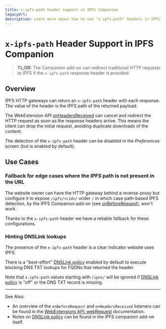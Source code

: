 ```yaml
---
title: x-ipfs-path header support in IPFS Companion
legacyUrl:
description: Learn more about how to use "x-ipfs-path" headers in IPFS Companion.
---
```


# `x-ipfs-path` Header Support in IPFS Companion

> **TL;DR:** The Companion add-on can redirect traditional HTTP requests to IPFS if the `x-ipfs-path` response header is provided.

## Overview

IPFS HTTP gateways can return an `x-ipfs-path` header with each response. The value of the header is the IPFS path of the returned payload.

The WebExtension API [onHeadersReceived][] can cancel and redirect the HTTP request as soon as the response headers arrive. This means the client can drop the initial request, avoiding duplicate downloads of the content.

The detection of the `x-ipfs-path` header can be disabled in the _Preferences_ screen (but is enabled by default).

## Use Cases

### Fallback for edge cases where the IPFS path is not present in the URL

The website owner can have the HTTP gateway behind a reverse-proxy but configure it to expose `/ipfs/<cid>/` under `/` in which case path-based IPFS detection, by the IPFS Companion add-on (see [onBeforeRequest][]), won't work.

Thanks to the `x-ipfs-path` header we have a reliable fallback for these configurations.

### Hinting DNSLink lookups

The presence of the `x-ipfs-path` header is a clear indicator website uses IPFS.

There is a "best-effort" [DNSLink policy][] enabled by default to execute blocking DNS TXT lookups for FQDNs that returned the header.

Note that `x-ipfs-path` values starting with `/ipns/` will be ignored if [DNSLink policy][] is "off" or the DNS TXT record is missing.

----

See Also:

- An overview of the `onBeforeRequest` and `onHeadersReceived` listeners can be found in the [WebExtensions API: webRequest](https://developer.mozilla.org/en-US/docs/Mozilla/Add-ons/WebExtensions/API/webRequest) documentation.
- Notes on [DNSLink policy][] can be found in the IPFS companion add-on itself.

[dnslink policy]: dnslink.md
[onBeforeRequest]: https://developer.mozilla.org/en-US/Add-ons/WebExtensions/API/webRequest/onBeforeRequest
[onHeadersReceived]: https://developer.mozilla.org/en-US/docs/Mozilla/Add-ons/WebExtensions/API/webRequest/onHeadersReceived

